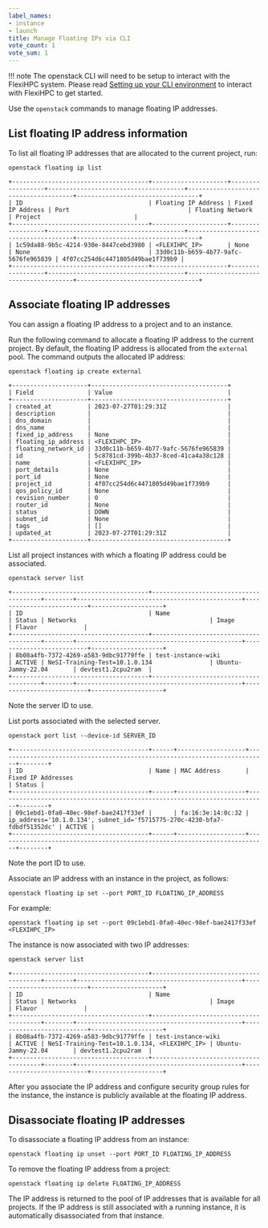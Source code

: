 ```yaml
---
label_names:
- instance
- launch
title: Manage Floating IPs via CLI
vote_count: 1
vote_sum: 1
---
```


!!! note
    The openstack CLI will need to be setup to interact with the FlexiHPC system. 
    Please read [Setting up your CLI environment](../../set-up-your-CLI-environment/index.md) to interact with FlexiHPC to get started.


Use the `openstack` commands to manage floating IP addresses.

## List floating IP address information

To list all floating IP addresses that are allocated to the current project, run:

```
openstack floating ip list
```

``` { .sh .no-copy }
+--------------------------------------+---------------------+------------------+--------------------------------------+--------------------------------------+----------------------------------+
| ID                                   | Floating IP Address | Fixed IP Address | Port                                 | Floating Network                     | Project                          |
+--------------------------------------+---------------------+------------------+--------------------------------------+--------------------------------------+----------------------------------+
| 1c59da88-9b5c-4214-930e-8447cebd3980 | <FLEXIHPC_IP>       | None             | None                                 | 33d0c11b-b659-4b77-9afc-5676fe965839 | 4f07cc254d6c4471805d49bae1f739b9 |
+--------------------------------------+---------------------+------------------+--------------------------------------+--------------------------------------+----------------------------------+
```

## Associate floating IP addresses

You can assign a floating IP address to a project and to an instance.

Run the following command to allocate a floating IP address to the current project. By default, the floating IP address is allocated from the `external` pool. The command outputs the allocated IP address:

```
openstack floating ip create external
```

``` { .sh .no-copy }
+---------------------+--------------------------------------+
| Field               | Value                                |
+---------------------+--------------------------------------+
| created_at          | 2023-07-27T01:29:31Z                 |
| description         |                                      |
| dns_domain          |                                      |
| dns_name            |                                      |
| fixed_ip_address    | None                                 |
| floating_ip_address | <FLEXIHPC_IP>                        |
| floating_network_id | 33d0c11b-b659-4b77-9afc-5676fe965839 |
| id                  | 5c8781cd-399b-4b37-8ced-41ca4a38c128 |
| name                | <FLEXIHPC_IP>                        |
| port_details        | None                                 |
| port_id             | None                                 |
| project_id          | 4f07cc254d6c4471805d49bae1f739b9     |
| qos_policy_id       | None                                 |
| revision_number     | 0                                    |
| router_id           | None                                 |
| status              | DOWN                                 |
| subnet_id           | None                                 |
| tags                | []                                   |
| updated_at          | 2023-07-27T01:29:31Z                 |
+---------------------+--------------------------------------+
```

List all project instances with which a floating IP address could be associated.

```
openstack server list
```

``` { .sh .no-copy }
+--------------------------------------+---------------------------------------+--------+----------------------------------------------+--------------------------+--------------------+
| ID                                   | Name                                  | Status | Networks                                     | Image                    | Flavor             |
+--------------------------------------+---------------------------------------+--------+----------------------------------------------+--------------------------+--------------------+
| 8b08a4fb-7372-4269-a583-9dbc91779ffe | test-instance-wiki                    | ACTIVE | NeSI-Training-Test=10.1.0.134                | Ubuntu-Jammy-22.04       | devtest1.2cpu2ram  |
+--------------------------------------+---------------------------------------+--------+----------------------------------------------+--------------------------+--------------------+
```

Note the server ID to use.

List ports associated with the selected server.

```
openstack port list --device-id SERVER_ID
```

``` { .sh .no-copy }
+--------------------------------------+------+-------------------+---------------------------------------------------------------------------+--------+
| ID                                   | Name | MAC Address       | Fixed IP Addresses                                                        | Status |
+--------------------------------------+------+-------------------+---------------------------------------------------------------------------+--------+
| 09c1ebd1-0fa0-40ec-98ef-bae2417f33ef |      | fa:16:3e:14:0c:32 | ip_address='10.1.0.134', subnet_id='f5715775-270c-4230-bfa7-fdbdf51352dc' | ACTIVE |
+--------------------------------------+------+-------------------+---------------------------------------------------------------------------+--------+
```

Note the port ID to use.

Associate an IP address with an instance in the project, as follows:

```
openstack floating ip set --port PORT_ID FLOATING_IP_ADDRESS
```

For example:

```
openstack floating ip set --port 09c1ebd1-0fa0-40ec-98ef-bae2417f33ef <FLEXIHPC_IP>
```

The instance is now associated with two IP addresses:

```
openstack server list
```

``` { .sh .no-copy }
+--------------------------------------+---------------------------------------+--------+----------------------------------------------+--------------------------+--------------------+
| ID                                   | Name                                  | Status | Networks                                     | Image                    | Flavor             |
+--------------------------------------+---------------------------------------+--------+----------------------------------------------+--------------------------+--------------------+
| 8b08a4fb-7372-4269-a583-9dbc91779ffe | test-instance-wiki                    | ACTIVE | NeSI-Training-Test=10.1.0.134, <FLEXIHPC_IP> | Ubuntu-Jammy-22.04       | devtest1.2cpu2ram  |
+--------------------------------------+---------------------------------------+--------+----------------------------------------------+--------------------------+--------------------+
```

After you associate the IP address and configure security group rules for the instance, the instance is publicly available at the floating IP address.

## Disassociate floating IP addresses

To disassociate a floating IP address from an instance:

```
openstack floating ip unset --port PORT_ID FLOATING_IP_ADDRESS
```

To remove the floating IP address from a project:

```
openstack floating ip delete FLOATING_IP_ADDRESS
```

The IP address is returned to the pool of IP addresses that is available for all projects. If the IP address is still associated with a running instance, it is automatically disassociated from that instance.
